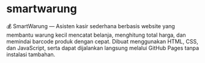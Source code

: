 # smartwarung
💰 SmartWarung — Asisten kasir sederhana berbasis website yang membantu warung kecil mencatat belanja, menghitung total harga, dan memindai barcode produk dengan cepat. Dibuat menggunakan HTML, CSS, dan JavaScript, serta dapat dijalankan langsung melalui GitHub Pages tanpa instalasi tambahan.
